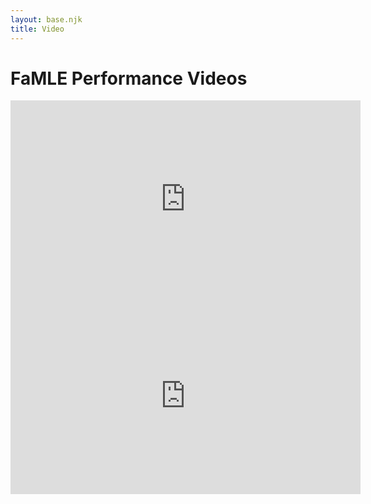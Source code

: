 ```yaml
---
layout: base.njk
title: Video
---
```


# FaMLE Performance Videos

<div style="display: flex; justify-content: center;">
  <div style="position: relative; width: 100%; max-width: 560px; padding-bottom: 56.25%; height: 0;">

<iframe width="560" height="315" src="https://www.youtube.com/embed/7VAil-hHsE8?si=2utfPD7YlIQGXSND" title="YouTube video player" frameborder="0" allow="accelerometer; autoplay; clipboard-write; encrypted-media; gyroscope; picture-in-picture; web-share" referrerpolicy="strict-origin-when-cross-origin" allowfullscreen></iframe>

<iframe width="560" height="315" src="https://www.youtube.com/embed/rHUtumcBTNk?si=YC_UWfCdSHmitsvq" title="YouTube video player" frameborder="0" allow="accelerometer; autoplay; clipboard-write; encrypted-media; gyroscope; picture-in-picture; web-share" referrerpolicy="strict-origin-when-cross-origin" allowfullscreen></iframe>

  </div>
</div>